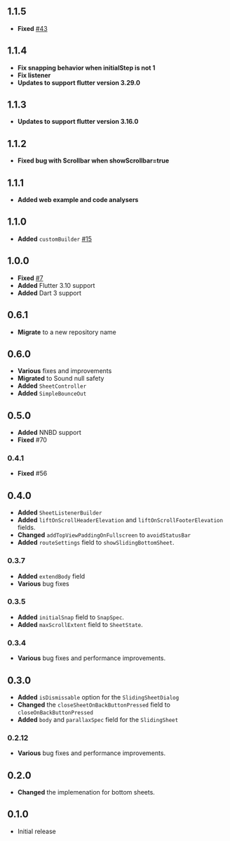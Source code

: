## 1.1.5
* **Fixed** [#43](https://github.com/flutterwtf/wtf_sliding_sheet/pull/43)

## 1.1.4
* **Fix snapping behavior when initialStep is not 1**
* **Fix listener**
* **Updates to support flutter version 3.29.0**

## 1.1.3
* **Updates to support flutter version 3.16.0**

## 1.1.2
* **Fixed bug with Scrollbar when showScrollbar=true**

## 1.1.1
* **Added web example and code analysers**

## 1.1.0
* **Added** `customBuilder` [#15](https://github.com/What-the-Flutter/wtf_sliding_sheet/pull/15)

## 1.0.0
* **Fixed** [#7](https://github.com/What-the-Flutter/wtf_sliding_sheet/pull/7)
* **Added** Flutter 3.10 support
* **Added** Dart 3 support

## 0.6.1
* **Migrate** to a new repository name

## 0.6.0
* **Various** fixes and improvements
* **Migrated** to Sound null safety
* **Added** `SheetController`
* **Added** `SimpleBounceOut`

## 0.5.0
* **Added** NNBD support
* **Fixed** #70

### 0.4.1
* **Fixed** #56

## 0.4.0
* **Added** `SheetListenerBuilder`
* **Added** `liftOnScrollHeaderElevation` and `liftOnScrollFooterElevation` fields.
* **Changed** `addTopViewPaddingOnFullscreen` to `avoidStatusBar`
* **Added** `routeSettings` field to `showSlidingBottomSheet`.

### 0.3.7
* **Added** `extendBody` field
* **Various** bug fixes

### 0.3.5
* **Added** `initialSnap` field to `SnapSpec`.
* **Added** `maxScrollExtent` field to `SheetState`.

### 0.3.4
* **Various** bug fixes and performance improvements.

## 0.3.0
* **Added** `isDismissable` option for the `SlidingSheetDialog`
* **Changed** the `closeSheetOnBackButtonPressed` field to `closeOnBackButtonPressed`
* **Added** `body` and `parallaxSpec` field for the `SlidingSheet`

### 0.2.12
* **Various** bug fixes and performance improvements.

## 0.2.0
* **Changed** the implemenation for bottom sheets.

## 0.1.0
* Initial release
